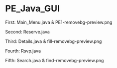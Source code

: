 # PE_Java_GUI

First: Main_Menu.java & PE1-removebg-preview.png

Second: Reserve.java

Third: Details.java & fill-removebg-preview.png

Fourth: Rsvp.java

Fifth: Search.java & find-removebg-preview.png
